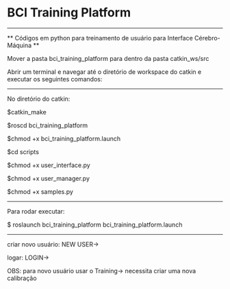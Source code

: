 # BCI Training Platform #
--------------------------------

** Códigos em python para treinamento de usuário para Interface Cérebro-Máquina **

Mover a pasta bci_training_platform para dentro da pasta catkin_ws/src

Abrir um terminal e navegar até o diretório de workspace do catkin e executar os seguintes comandos:


-----------------------------------------------------
No diretório do catkin:

$catkin_make

$roscd bci_training_platform

$chmod +x bci_training_platform.launch

$cd scripts

$chmod +x user_interface.py

$chmod +x user_manager.py

$chmod +x samples.py

------------------------------------------------------

Para rodar executar:

$ roslaunch bci_training_platform bci_training_platform.launch

------------------------------------------------------
criar novo usuário:
NEW USER-> 

logar:
LOGIN->

OBS:
para novo usuário usar o Training-> necessita criar uma nova calibração















